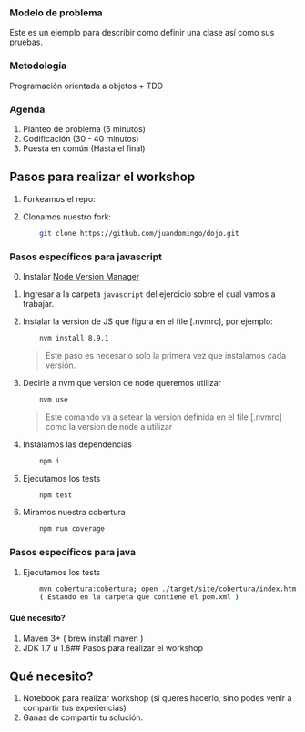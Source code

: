 ### Modelo de problema

Este es un ejemplo para describir como definir una clase así como sus pruebas. 

### Metodología

Programación orientada a objetos + TDD

### Agenda

1. Planteo de problema (5 minutos)
2. Codificación (30 - 40 minutos)
3. Puesta en común (Hasta el final)

## Pasos para realizar el workshop 

1. Forkeamos el repo:

2. Clonamos nuestro fork:

    ```bash
        git clone https://github.com/juandomingo/dojo.git
    ```

### Pasos específicos para javascript
0. Instalar [Node Version Manager](https://github.com/creationix/nvm#installation)

1. Ingresar a la carpeta `javascript` del ejercicio sobre el cual vamos a trabajar.

2. Instalar la version de JS que figura en el file [.nvmrc], por ejemplo:

    ```bash
        nvm install 8.9.1
    ```
    > Este paso es necesario solo la primera vez que instalamos cada versión.

3. Decirle a nvm que version de node queremos utilizar

    ```bash
        nvm use
    ```
    > Este comando va a setear la version definida en el file [.nvmrc] como la version de node a utilizar

4. Instalamos las dependencias

    ```bash
        npm i
    ```

4. Ejecutamos los tests

    ```bash
        npm test
    ```

5. Miramos nuestra cobertura

    ```bash
        npm run coverage
    ```

### Pasos específicos para java

1. Ejecutamos los tests

    ```bash
        mvn cobertura:cobertura; open ./target/site/cobertura/index.html
        ( Estando en la carpeta que contiene el pom.xml )
    ```



#### Qué necesito?

1. Maven 3+ ( brew install maven )
2. JDK 1.7 u 1.8## Pasos para realizar el workshop


## Qué necesito?

1. Notebook para realizar workshop (si queres hacerlo, sino podes venir a compartir tus experiencias)
2. Ganas de compartir tu solución.
